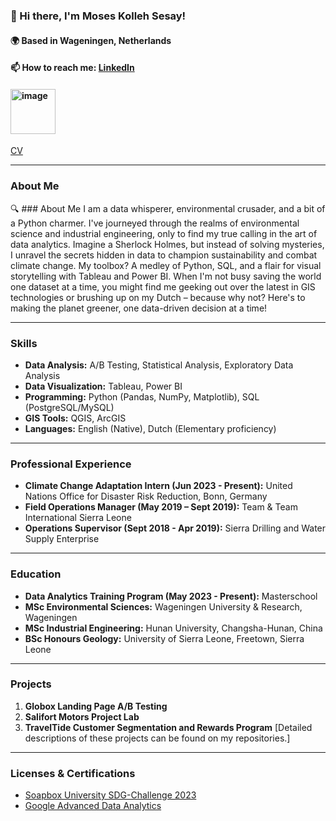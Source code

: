 ### 👋 Hi there, I'm Moses Kolleh Sesay!

#### 🌍 Based in Wageningen, Netherlands
#### 📫 How to reach me: [LinkedIn](https://www.linkedin.com/in/moseskollehsesay)
#### <img width="72" alt="image" src="https://github.com/moseskolleh/moseskolleh/assets/33796303/f6b9bdfc-42e1-403f-9ea3-87f3147e30aa">
 [CV](https://drive.google.com/file/d/19isdOGl7H_wUdJoOwcUo9GqeoWkU6P3c/view?usp=drive_link)


---

### About Me
🔍 ### About Me
I am a data whisperer, environmental crusader, and a bit of a Python charmer. I've journeyed through the realms of environmental science and industrial engineering, only to find my true calling in the art of data analytics. Imagine a Sherlock Holmes, but instead of solving mysteries, I unravel the secrets hidden in data to champion sustainability and combat climate change. My toolbox? A medley of Python, SQL, and a flair for visual storytelling with Tableau and Power BI. When I'm not busy saving the world one dataset at a time, you might find me geeking out over the latest in GIS technologies or brushing up on my Dutch – because why not? Here's to making the planet greener, one data-driven decision at a time!

---

### Skills
- **Data Analysis:** A/B Testing, Statistical Analysis, Exploratory Data Analysis
- **Data Visualization:** Tableau, Power BI
- **Programming:** Python (Pandas, NumPy, Matplotlib), SQL (PostgreSQL/MySQL)
- **GIS Tools:** QGIS, ArcGIS
- **Languages:** English (Native), Dutch (Elementary proficiency)

---

### Professional Experience
- **Climate Change Adaptation Intern (Jun 2023 - Present):** United Nations Office for Disaster Risk Reduction, Bonn, Germany
- **Field Operations Manager (May 2019 – Sept 2019):** Team & Team International Sierra Leone
- **Operations Supervisor (Sept 2018 - Apr 2019):** Sierra Drilling and Water Supply Enterprise

---

### Education
- **Data Analytics Training Program (May 2023 - Present):** Masterschool
- **MSc Environmental Sciences:** Wageningen University & Research, Wageningen
- **MSc Industrial Engineering:** Hunan University, Changsha-Hunan, China
- **BSc Honours Geology:** University of Sierra Leone, Freetown, Sierra Leone

---

### Projects
1. **Globox Landing Page A/B Testing**
2. **Salifort Motors Project Lab**
3. **TravelTide Customer Segmentation and Rewards Program**
[Detailed descriptions of these projects can be found on my repositories.]

---

### Licenses & Certifications
- [Soapbox University SDG-Challenge 2023](https://university.sdg-challenge.com/files/certificates-2023/4.%20Constania/Certificaat/Certificaat%202023%20WO%20Moses%20Kolleh%20Sesay.pdf)
- [Google Advanced Data Analytics](https://www.coursera.org/account/accomplishments/professional-cert/MTHKN5M3RFF8)
